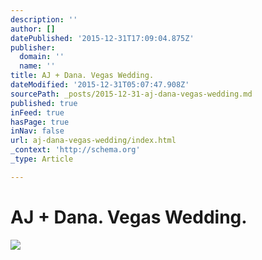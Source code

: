 ```yaml
---
description: ''
author: []
datePublished: '2015-12-31T17:09:04.875Z'
publisher:
  domain: ''
  name: ''
title: AJ + Dana. Vegas Wedding.
dateModified: '2015-12-31T05:07:47.908Z'
sourcePath: _posts/2015-12-31-aj-dana-vegas-wedding.md
published: true
inFeed: true
hasPage: true
inNav: false
url: aj-dana-vegas-wedding/index.html
_context: 'http://schema.org'
_type: Article

---
```

# AJ + Dana. Vegas Wedding.
![](https://the-grid-user-content.s3-us-west-2.amazonaws.com/8316dfce-7d54-4dc9-b60b-343f797af6ec.png)